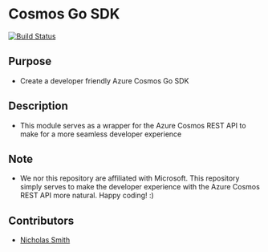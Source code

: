 # Cosmos Go SDK

[![Build Status](https://travis-ci.com/nicholasmfsmith/cosmos-go-sdk.svg?branch=master)](https://travis-ci.com/nicholasmfsmith/cosmos-go-sdk)

## Purpose
- Create a developer friendly Azure Cosmos Go SDK

## Description
- This module serves as a wrapper for the Azure Cosmos REST API to make for a more seamless developer experience


## Note
- We nor this repository are affiliated with Microsoft. This repository simply serves to make the developer experience with the Azure Cosmos REST API more natural. Happy coding! :)


## Contributors
- [Nicholas Smith](https://github.com/nicholasmfsmith)